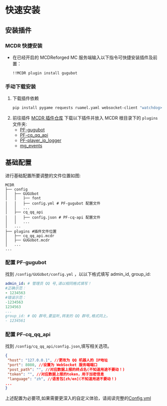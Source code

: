 # 快速安装

## 安装插件

### MCDR 快捷安装
- 在已经开启的 MCDReforged MC 服务端输入以下指令可快捷安装插件及前置：
   ```text
   !!MCDR plugin install gugubot
   ```
### 手动下载安装
1. 下载插件依赖
   ```bash
   pip install pygame requests ruamel.yaml websocket-client "watchdog>=5.0.2" "pathlib>=1.0.1"
   ```
2. 前往插件 [MCDR 插件仓库](https://mcdreforged.com/zh-CN/plugins) 下载以下插件并放入 MCDR 根目录下的 `plugins` 文件夹:
   - [PF-gugubot](https://mcdreforged.com/zh-CN/plugin/gugubot/)
   - [PF-cq_qq_api](https://mcdreforged.com/zh-CN/plugin/cq_qq_api)
   - [PF-player_ip_logger](https://mcdreforged.com/zh-CN/plugin/player_ip_logger)
   - [mg_events](https://mcdreforged.com/zh-CN/plugin/mg_events)

## 基础配置
   进行基础配置所要调整的文件位置如图:
   ```shell
   MCDR
   ├── config
   │   ├── GUGUbot
   │   │   ├── font
   │   │   ├── config.yml # PF-gugubot 配置文件
   │   │   ...
   │   ├── cq_qq_api
   │   │   ├── config.json # PF-cq-api 配置文件
   │   │   ...
   │   ...
   ├── plugins #插件文件位置
   │   ├── cq_qq_api.mcdr
   │   ├── GUGUbot.mcdr
   │   ...
   ...
   ```
   ### 配置 PF-gugubot
   找到 `/config/GUGUbot/config.yml` ，以以下格式填写 admin_id, group_id:
   ```yaml
   admin_id: # 管理员 QQ 号,请以相同格式填写！
   #正确示范：
   - 1234563
   #错误示范：
   -1234563
   1234563
   ...
   group_id: # QQ 群号,要监听,转发的 QQ 群号,格式同上。
   - 1234561
   ```

   ### 配置 PF-cq_qq_api 
   找到 `/config/cq_qq_api/config.json`,填写相关选项。
   ```json
   {
    "host": "127.0.0.1", //更改为 QQ 机器人的 IP地址
    "port": 8080, //设置为 WebSocket 服务端端口
    "post_path": "", //对应数据上报的终点名(不知道用途不要动！)
    "token": "", //对应数据上报的token，用于加密信息
    "language": "zh", //语言包[zh/en](不知道用途不要动！)
   ...
}
   ```

   上述配置为必要项,如果需要更深入的自定义体验，请阅读完整的[Config.yml](../config/)